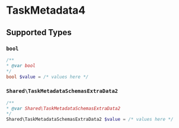 # TaskMetadata4


## Supported Types

### `bool`

```php
/**
* @var bool
*/
bool $value = /* values here */
```

### `Shared\TaskMetadataSchemasExtraData2`

```php
/**
* @var Shared\TaskMetadataSchemasExtraData2
*/
Shared\TaskMetadataSchemasExtraData2 $value = /* values here */
```

